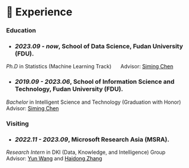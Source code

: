 # 📖 Experience
<!-- # <font color=Black>Experience</font> -->
### Education

- ### *2023.09 - now*, School of Data Science, Fudan University (FDU). <br>
*Ph.D* in Statistics (Machine Learning Track)
&ensp;&ensp;&ensp;Advisor: [<font color=Black>Siming Chen</font>](http://simingchen.me/) <br>

- ### *2019.09 - 2023.06*,  School of Information Science and Technology, Fudan University (FDU). <br>
*Bachelor* in Intelligent Science and Technology (Graduation with Honor)
&ensp;&ensp;&ensp;Advisor: [<font color=Black>Siming Chen</font>](http://simingchen.me/)<br>


### Visiting

- ### *2022.11 - 2023.09*, Microsoft Research Asia (MSRA). <br>
*Research Intern* in DKI (Data, Knowledge, and Intelligence) Group
&ensp;&ensp;&ensp;Advisor: [<font color=Black>Yun Wang</font>](https://www.microsoft.com/en-us/research/people/wangyun/) and [<font color=Black>Haidong Zhang</font>](https://www.microsoft.com/en-us/research/people/haizhang/)

